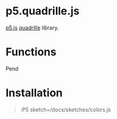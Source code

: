# p5.quadrille.js

[p5.js](https://p5js.org/) [quadrille](https://en.wikipedia.org/wiki/Square_tiling) library.

# Functions

Pend

# Installation

> :P5 sketch=/docs/sketches/colors.js